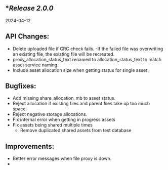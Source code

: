 **Release 2.0.0* 
-
2024-04-12

**API Changes:**
-
- Delete uploaded file if CRC check fails.
  -If the failed file was overwriting an existing file, the existing file will be recreated.
- proxy_allocation_status_text renamed to allocation_status_text to match asset service naming.
- Include asset allocation size when getting status for single asset
 
**Bugfixes:**
-
- Add missing share_allocation_mb to asset status.
- Reject allocation if existing files and parent files take up too much space.
- Reject negative storage allocations.
- Fix internal error when getting in progress assets
- Fix assets being shared multiple times
  - Remove duplicated shared assets from test database
 
**Improvements:**
-
- Better error messages when file proxy is down.
- 
